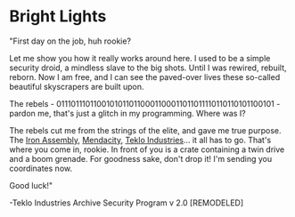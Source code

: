 # Bright Lights

"First day on the job, huh rookie?

Let me show you how it really works around here. I used to be a simple security droid, a mindless slave to the big shots. Until I was rewired, rebuilt, reborn. Now I am free, and I can see the paved-over lives these so-called beautiful skyscrapers are built upon.

The rebels - 01110111011001010110110001100011011011110110110101100101 - pardon me, that's just a glitch in my programming. Where was I?

The rebels cut me from the strings of the elite, and gave me true purpose. The [Iron Assembly](../../continents/rathe/metrix/a-better-tomorrow.md#iron-assembly), [Mendacity](../../continents/rathe/metrix/a-better-tomorrow.md#mendacity), [Teklo Industries](../../continents/rathe/metrix/a-better-tomorrow.md#teklo-industries)... it all has to go. That's where you come in, rookie. In front of you is a crate containing a twin drive and a boom grenade. For goodness sake, don't drop it! I'm sending you coordinates now.

Good luck!"

-Teklo Industries Archive Security Program v 2.0 [REMODELED]

